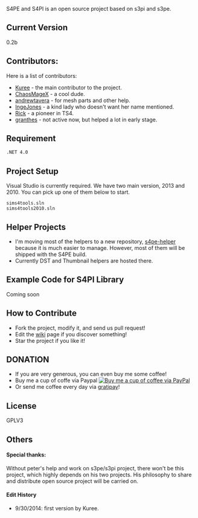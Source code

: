 
S4PE and S4PI is an open source project based on s3pi and s3pe.



Current Version
----

0.2b

Contributors:
-----------

Here is a list of contributors:
* [Kuree] - the main contributor to the project.
* [ChaosMageX] - a cool dude.
* [andrewtavera] - for mesh parts and other help.
* [IngeJones] - a kind lady who doesn't want her name mentioned.
* [Rick] - a pioneer in TS4.
* [granthes] - not active now, but helped a lot in early stage.

Requirement
--------------
```sh
.NET 4.0
```
Project Setup
-------------
Visual Studio is currently required. We have two main version, 2013 and 2010. You can pick up one of them below to start.
```
sims4tools.sln
sims4tools2010.sln
```

Helper Projects
-------------
* I'm moving most of the helpers to a new repository, [s4pe-helper] because it is much easier to manage. However, most of them will be shipped with the S4PE build.
* Currently DST and Thumbnail helpers are hosted there.



Example Code for S4PI Library
------------
Coming soon

How to Contribute
-----------
- Fork the project, modify it, and send us pull request!
- Edit the [wiki] page if you discover something!
- Star the project if you like it!

DONATION
------------
- If you are very generous, you can even buy me some coffee! 
- Buy me a cup of coffe via Paypal [![Buy me a cup of coffee via PayPal](https://www.paypalobjects.com/en_US/i/btn/btn_donate_LG.gif)](https://www.paypal.com/cgi-bin/webscr?cmd=_donations&business=9FZDXF39BVWMS&lc=US&item_name=s4pe%2dproject%2ddonation&currency_code=USD&bn=PP%2dDonationsBF%3abtn_donate_LG%2egif%3aNonHosted)
- Or send me coffee every day via [gratipay]!


License
----
GPLV3

Others
----
#### Special thanks:
Without peter's help and work on s3pe/s3pi project, there won't be this project, which highly depends on his two projects. His philosophy to share and distribute open source project will be carried on.
#### Edit History
* 9/30/2014: first version by Kuree.

[Kuree]:https://github.com/Kuree
[ChaosMageX]:https://github.com/ChaosMageX
[andrewtavera]:https://github.com/andrewtavera
[IngeJones]:https://github.com/IngeJones
[Rick]:https://gib.me
[granthes]:https://github.com/granthes
[s4pe-helper]: https://github.com/Kuree/s4p4-helper
[wiki]:https://github.com/Kuree/s4p4-helper/wiki
[gratipay]: https://gratipay.com/Kuree/
